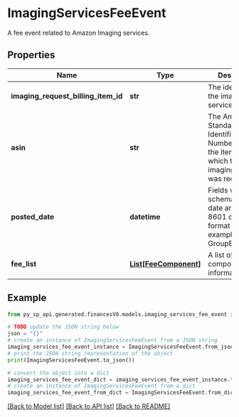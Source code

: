 # ImagingServicesFeeEvent

A fee event related to Amazon Imaging services.

## Properties

Name | Type | Description | Notes
------------ | ------------- | ------------- | -------------
**imaging_request_billing_item_id** | **str** | The identifier for the imaging services request. | [optional] 
**asin** | **str** | The Amazon Standard Identification Number (ASIN) of the item for which the imaging service was requested. | [optional] 
**posted_date** | **datetime** | Fields with a schema type of date are in ISO 8601 date time format (for example GroupBeginDate). | [optional] 
**fee_list** | [**List[FeeComponent]**](FeeComponent.md) | A list of fee component information. | [optional] 

## Example

```python
from py_sp_api.generated.financesV0.models.imaging_services_fee_event import ImagingServicesFeeEvent

# TODO update the JSON string below
json = "{}"
# create an instance of ImagingServicesFeeEvent from a JSON string
imaging_services_fee_event_instance = ImagingServicesFeeEvent.from_json(json)
# print the JSON string representation of the object
print(ImagingServicesFeeEvent.to_json())

# convert the object into a dict
imaging_services_fee_event_dict = imaging_services_fee_event_instance.to_dict()
# create an instance of ImagingServicesFeeEvent from a dict
imaging_services_fee_event_from_dict = ImagingServicesFeeEvent.from_dict(imaging_services_fee_event_dict)
```
[[Back to Model list]](../README.md#documentation-for-models) [[Back to API list]](../README.md#documentation-for-api-endpoints) [[Back to README]](../README.md)


